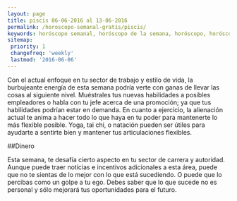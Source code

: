 ```yaml
---
layout: page
title: piscis 06-06-2016 al 13-06-2016 
permalink: /horoscopo-semanal-gratis/piscis/
keywords: horóscopo semanal, horóscopo de la semana, horóscopo, horóscopo gratis,horóscopos, horóscopo esperanza gracia, horoscopos piscis la semana, horóscopos gratis, Tarot, Astrologia, Zodíaco, piscis, horoscopo gratis
sitemap:
 priority: 1
 changefreq: 'weekly'
 lastmod: '2016-06-06'
---
```

Con el actual enfoque en tu sector de trabajo y estilo de vida, la burbujeante energía de esta semana podría verte con ganas de llevar las cosas al siguiente nivel. Muéstrales tus nuevas habilidades a posibles empleadores o habla con tu jefe acerca de una promoción; ya que tus habilidades podrían estar en demanda. En cuanto a ejercicio, la alienación actual te anima a hacer todo lo que haya en tu poder para mantenerte lo más flexible posible. Yoga, tai chi, o natación pueden ser útiles para ayudarte a sentirte bien y mantener tus articulaciones flexibles.

##Dinero

Esta semana, te desafía cierto aspecto en tu sector de carrera y autoridad. Aunque puede traer noticias e incentivos adicionales a esta área, puede que no te sientas de lo mejor con lo que está sucediendo. O puede que lo percibas como un golpe a tu ego. Debes saber que lo que sucede no es personal y sólo mejorará tus oportunidades para el futuro.